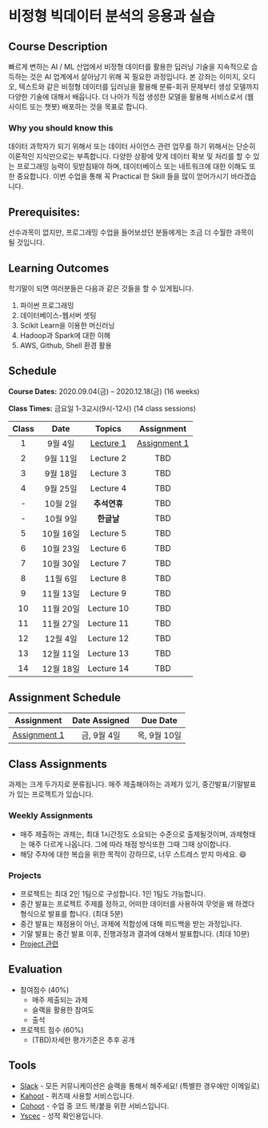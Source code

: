 # 비정형 빅데이터 분석의 응용과 실습


## Course Description

빠르게 변하는 AI / ML 산업에서 비정형 데이터를 활용한 딥러닝 기술을 지속적으로 습득하는 것은 AI 업계에서 살아남기 위해 꼭 필요한 과정입니다. 
본 강좌는 이미지, 오디오, 텍스트와 같은 비정형 데이터를 딥러닝을 활용해 분류-회귀 문제부터 생성 모델까지 다양한 기술에 대해서 배웁니다. 
더 나아가 직접 생성한 모델을 활용해 서비스로서 (웹 사이트 또는 챗봇) 배포하는 것을 목표로 합니다.


### Why you should know this

데이터 과학자가 되기 위해서 또는 데이터 사이언스 관련 업무를 하기 위해서는 단순히 이론적인 지식만으로는 부족합니다. 다양한 상황에 맞게 데이터 확보 및 처리를 할 수 있는 프로그래밍 능력이 뒷받침돼야 하며, 데이터베이스 또는 네트워크에 대한 이해도 또한 중요합니다. 이번 수업을 통해 꼭 Practical 한 Skill 들을 많이 얻어가시기 바라겠습니다.

## Prerequisites:  
선수과목이 없지만, 프로그래밍 수업을 들어보셨던 분들에게는 조금 더 수월한 과목이 될 것입니다.

## Learning Outcomes

학기말이 되면 여러분들은 다음과 같은 것들을 할 수 있게됩니다.

1. 파이썬 프로그래밍
1. 데이터베이스-웹서버 셋팅
1. Scikit Learn을 이용한 머신러닝
1. Hadoop과 Spark에 대한 이해
1. AWS, Github, Shell 환경 활용

## Schedule

**Course Dates:** 2020.09.04(금) – 2020.12.18(금) (16 weeks)

**Class Times:** 금요일 1-3교시(9시-12시) (14 class sessions)

| Class |          Date          |                 Topics                  |                 Assignment                  |
|:-----:|:----------------------:|:---------------------------------------:|:---------------------------------------:|
|  1 |  9월 4일               | [Lecture 1] | [Assignment 1] |
|  2 |  9월 11일               | Lecture 2 |  TBD |
|  3 |  9월 18일               | Lecture 3 | TBD |
|  4 |  9월 25일               | Lecture 4 | TBD |
|  - |  10월 2일               | **추석연휴** | TBD |
|  - |  10월 9일               | **한글날** | TBD |
|  5 |  10월 16일               | Lecture 5 | TBD |
|  6 |  10월 23일               | Lecture 6 | TBD |
|  7 |  10월 30일               | Lecture 7 | TBD |
|  8 |  11월 6일              | Lecture 8 | TBD |
|  9 |  11월 13일              | Lecture 9 | TBD |
|  10 |  11월 20일              | Lecture 10 | TBD |
| 11 |  11월 27일              | Lecture 11 | TBD |
| 12 |  12월 4일              | Lecture 12 | TBD |
| 13 |  12월 11일              | Lecture 13 | TBD |
| 14 |  12월 18일                | Lecture 14 | TBD |





[Lecture 1]: lecture/week-01
[Lecture 2]: lecture/week-02
[Lecture 3]: lecture/week-03
[Lecture 4]: lecture/week-04
[Lecture 5]: lecture/week-05
[Lecture 6]: lecture/week-06
[Lecture 7]: lecture/week-07
[Lecture 8]: lecture/week-08
[Lecture 9]: lecture/week-09
[Lecture 10]: lecture/week-10
[Lecture 11]: lecture/week-11
[Lecture 12]: lecture/week-12
[Lecture 13]: lecture/week-13
[Lecture 14]: lecture/week-14

[Assignment 1]: assignment/week-01/README.md

## Assignment Schedule 


|                        Assignment                         | Date Assigned |   Due Date   |
|:---------------------------------------------------------:|:-------------:|:------------:|
| [Assignment 1]                      |  금, 9월 4일  |  목, 9월 10일 | 




## Class Assignments

과제는 크게 두가지로 분류됩니다. 매주 제출해야하는 과제가 있기, 중간발표/기말발표가 있는 프로젝트가 있습니다.

### Weekly Assignments

- 매주 제출하는 과제는, 최대 1시간정도 소요되는 수준으로 출제될것이며, 과제형태는 매주 다르게 나옵니다. 그에 따라 채점 방식또한 그때 그때 상이합니다.
- 해당 주차에 대한 복습을 위한 목적이 강하므로, 너무 스트레스 받지 마세요. :smile:

### Projects
- 프로젝트는 최대 2인 1팀으로 구성합니다. 1인 1팀도 가능합니다.
- 중간 발표는 프로젝트 주제를 정하고, 어떠한 데이터를 사용하여 무엇을 왜 하겠다 형식으로 발표를 합니다. (최대 5분)
- 중간 발표는 채점용이 아닌, 과제에 적합성에 대해 피드백을 받는 과정입니다.
- 기말 발표는 중간 발표 이후, 진행과정과 결과에 대해서 발표합니다. (최대 10분)
- [Project 관련](https://github.com/yonsei-gsi-bigdata-2020-fall/Main/tree/master/project)

## Evaluation


- 참여점수 (40%)
    - 매주 제출되는 과제
    - 슬랙을 활용한 참여도
    - 출석
- 프로젝트 점수 (60%)
    - (TBD)자세한 평가기준은 추후 공개

## Tools

- [Slack](https://gsi7564-012020-fall.slack.com/) - 모든 커뮤니케이션은 슬랙을 통해서 해주세요! (특별한 경우에만 이메일로)
- [Kahoot](https://kahoot.it) - 퀴즈때 사용할 서비스입니다.
- [Cohoot](https://cohoot.link) - 수업 중 코드 복/붙을 위한 서비스입니다.
- [Yscec](https://yscec.yonsei.ac.kr/course/view.php?id=171952) - 성적 확인용입니다.
